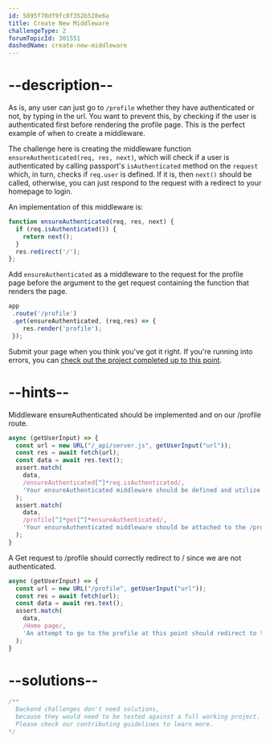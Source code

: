 ```yaml
---
id: 5895f70df9fc0f352b528e6a
title: Create New Middleware
challengeType: 2
forumTopicId: 301551
dashedName: create-new-middleware
---
```


# --description--

As is, any user can just go to `/profile` whether they have authenticated or not, by typing in the url. You want to prevent this, by checking if the user is authenticated first before rendering the profile page. This is the perfect example of when to create a middleware.

The challenge here is creating the middleware function `ensureAuthenticated(req, res, next)`, which will check if a user is authenticated by calling passport's `isAuthenticated` method on the `request` which, in turn, checks if `req.user` is defined. If it is, then `next()` should be called, otherwise, you can just respond to the request with a redirect to your homepage to login.

An implementation of this middleware is:

```javascript
function ensureAuthenticated(req, res, next) {
  if (req.isAuthenticated()) {
    return next();
  }
  res.redirect('/');
};
```

Add `ensureAuthenticated` as a middleware to the request for the profile page before the argument to the get request containing the function that renders the page.

```javascript
app
 .route('/profile')
 .get(ensureAuthenticated, (req,res) => {
    res.render('profile');
 });
```

Submit your page when you think you've got it right. If you're running into errors, you can <a href="https://gist.github.com/camperbot/ae49b8778cab87e93284a91343da0959" target="_blank" rel="noopener noreferrer nofollow">check out the project completed up to this point</a>.

# --hints--

Middleware ensureAuthenticated should be implemented and on our /profile route.

```js
async (getUserInput) => {
  const url = new URL("/_api/server.js", getUserInput("url"));
  const res = await fetch(url);
  const data = await res.text();
  assert.match(
    data,
    /ensureAuthenticated[^]*req.isAuthenticated/,
    'Your ensureAuthenticated middleware should be defined and utilize the req.isAuthenticated function'
  );
  assert.match(
    data,
    /profile[^]*get[^]*ensureAuthenticated/,
    'Your ensureAuthenticated middleware should be attached to the /profile route'
  );
}
```

A Get request to /profile should correctly redirect to / since we are not authenticated.

```js
async (getUserInput) => {
  const url = new URL("/profile", getUserInput("url"));
  const res = await fetch(url);
  const data = await res.text();
  assert.match(
    data,
    /Home page/,
    'An attempt to go to the profile at this point should redirect to the homepage since we are not logged in'
  );
}
```

# --solutions--

```js
/**
  Backend challenges don't need solutions, 
  because they would need to be tested against a full working project. 
  Please check our contributing guidelines to learn more.
*/
```
